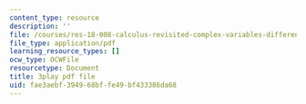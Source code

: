 ```yaml
---
content_type: resource
description: ''
file: /courses/res-18-008-calculus-revisited-complex-variables-differential-equations-and-linear-algebra-fall-2011/fae3aebf394968bffe49bf433386da68_IkpQJSDK940.pdf
file_type: application/pdf
learning_resource_types: []
ocw_type: OCWFile
resourcetype: Document
title: 3play pdf file
uid: fae3aebf-3949-68bf-fe49-bf433386da68
---
```


